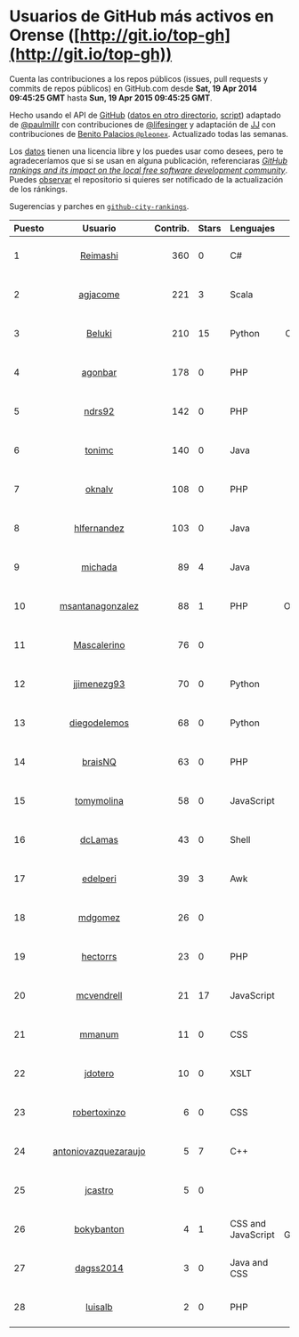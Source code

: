 # Usuarios de GitHub más activos en Orense ([http://git.io/top-gh](http://git.io/top-gh))



  Cuenta las contribuciones a los repos públicos (issues, pull requests y commits de repos públicos) en GitHub.com desde  **Sat, 19 Apr 2014 09:45:25 GMT** hasta **Sun, 19 Apr 2015 09:45:25 GMT**.

  Hecho usando el API de [GitHub](http://github.com) ([datos en otro directorio](https://github.com/JJ/top-github-users-data/tree/master/data), [script](https://github.com/JJ/top-github-users)) adaptado de [@paulmillr](https://github.com/paulmillr) con contribuciones de [@lifesinger](https://github.com/lifesinger) y adaptación de [JJ](http://jj.github.io) con contribuciones de [Benito Palacios `@pleonex`](http://github.com/pleonex). Actualizado todas las semanas.

  Los [datos](https://github.com/JJ/top-github-users-data/tree/master/data) tienen una licencia libre y los puedes usar como desees, pero te agradeceríamos que si se usan en alguna publicación, referenciaras [*GitHub rankings and its impact on the local free software development community*](https://thewinnower.com/papers/github-rankings-and-its-impact-on-the-local-free-software-development-community). Puedes [observar](https://github.com/JJ/top-github-users-data/subscription) el repositorio si quieres ser notificado de la actualización de los ránkings. 

  Sugerencias y parches en [`github-city-rankings`](http://github.com/JJ/github-city-rankings). 


| Puesto   |  Usuario  |Contrib.| Stars | Lenguajes   |      Lugar      |  Avatar  |
|----------|:---------:|-------:|-------|-------------|:---------------:|----------|
| 1 | [Reimashi](https://github.com/Reimashi) | 360 | 0 | C# | Ourense, Spain | <img src='https://avatars0.githubusercontent.com/u/5956659?v=3&s=64' width='64' height='64' title='Aitor González Fernández'> |
| 2 | [agjacome](https://github.com/agjacome) | 221 | 3 | Scala | Ourense, Spain | <img src='https://avatars0.githubusercontent.com/u/470432?v=3&s=64' width='64' height='64' title='Alberto G. Jácome'> |
| 3 | [Beluki](https://github.com/Beluki) | 210 | 15 | Python | Orense, Spain | <img src='https://avatars3.githubusercontent.com/u/6313150?v=3&s=64' width='64' height='64' title='Carlos'> |
| 4 | [agonbar](https://github.com/agonbar) | 178 | 0 | PHP | Ourense, Spain | <img src='https://avatars2.githubusercontent.com/u/1553211?v=3&s=64' width='64' height='64' title='Adrián González Barbosa'> |
| 5 | [ndrs92](https://github.com/ndrs92) | 142 | 0 | PHP | Ourense | <img src='https://avatars2.githubusercontent.com/u/6155245?v=3&s=64' width='64' height='64' title='Andrés Vieira'> |
| 6 | [tonimc](https://github.com/tonimc) | 140 | 0 | Java | Ourense | <img src='https://avatars1.githubusercontent.com/u/750002?v=3&s=64' width='64' height='64' title='Toni Martínez'> |
| 7 | [oknalv](https://github.com/oknalv) | 108 | 0 | PHP | Ourense | <img src='https://avatars3.githubusercontent.com/u/10089519?v=3&s=64' width='64' height='64' title='Eliot'> |
| 8 | [hlfernandez](https://github.com/hlfernandez) | 103 | 0 | Java | Ourense | <img src='https://avatars0.githubusercontent.com/u/3440230?v=3&s=64' width='64' height='64' title='Hugo'> |
| 9 | [michada](https://github.com/michada) | 89 | 4 | Java | Ourense, Spain | <img src='https://avatars3.githubusercontent.com/u/3437005?v=3&s=64' width='64' height='64' title='Miguel Reboiro Jato'> |
| 10 | [msantanagonzalez](https://github.com/msantanagonzalez) | 88 | 1 | PHP | Ourense,Spain | <img src='https://avatars1.githubusercontent.com/u/8866635?v=3&s=64' width='64' height='64' title='Marco Santana González'> |
| 11 | [Mascalerino](https://github.com/Mascalerino) | 76 | 0 |  | Ourense | <img src='https://avatars3.githubusercontent.com/u/10086067?v=3&s=64' width='64' height='64' title='Manuel Lorenzo Tallón'> |
| 12 | [jjimenezg93](https://github.com/jjimenezg93) | 70 | 0 | Python | Ourense | <img src='https://avatars1.githubusercontent.com/u/6595611?v=3&s=64' width='64' height='64' title='Julián Jiménez'> |
| 13 | [diegodelemos](https://github.com/diegodelemos) | 68 | 0 | Python | Ourense, Spain | <img src='https://avatars0.githubusercontent.com/u/9035606?v=3&s=64' width='64' height='64' title='Diego'> |
| 14 | [braisNQ](https://github.com/braisNQ) | 63 | 0 | PHP | Ourense | <img src='https://avatars3.githubusercontent.com/u/6281857?v=3&s=64' width='64' height='64' title='Brais Carrión'> |
| 15 | [tomymolina](https://github.com/tomymolina) | 58 | 0 | JavaScript | Ourense, Spain | <img src='https://avatars1.githubusercontent.com/u/1309445?v=3&s=64' width='64' height='64' title='Martín Molina Álvarez'> |
| 16 | [dcLamas](https://github.com/dcLamas) | 43 | 0 | Shell | Ourense | <img src='https://avatars1.githubusercontent.com/u/4914858?v=3&s=64' width='64' height='64' title='Daniel Camba'> |
| 17 | [edelperi](https://github.com/edelperi) | 39 | 3 | Awk | Ourense (Spain) | <img src='https://avatars0.githubusercontent.com/u/8928588?v=3&s=64' width='64' height='64' title='José Eugenio López Periago'> |
| 18 | [mdgomez](https://github.com/mdgomez) | 26 | 0 |  | Ourense | <img src='https://avatars2.githubusercontent.com/u/9967701?v=3&s=64' width='64' height='64' title='Miguel Dominguez Gomez'> |
| 19 | [hectorrs](https://github.com/hectorrs) | 23 | 0 | PHP | Ourense | <img src='https://avatars1.githubusercontent.com/u/9938772?v=3&s=64' width='64' height='64' title='Héctor'> |
| 20 | [mcvendrell](https://github.com/mcvendrell) | 21 | 17 | JavaScript | Ourense (Spain) | <img src='https://avatars2.githubusercontent.com/u/1863001?v=3&s=64' width='64' height='64' title='Manuel Conde Vendrell'> |
| 21 | [mmanum](https://github.com/mmanum) | 11 | 0 | CSS | Ourense | <img src='https://avatars3.githubusercontent.com/u/9893867?v=3&s=64' width='64' height='64' title='Manuel Montesinos Miguélez'> |
| 22 | [jdotero](https://github.com/jdotero) | 10 | 0 | XSLT | Ourense | <img src='https://avatars1.githubusercontent.com/u/5927311?v=3&s=64' width='64' height='64' title='Jose Juan'> |
| 23 | [robertoxinzo](https://github.com/robertoxinzo) | 6 | 0 | CSS | Ourense, Spain | <img src='https://avatars1.githubusercontent.com/u/9645827?v=3&s=64' width='64' height='64' title='Roberto'> |
| 24 | [antoniovazquezaraujo](https://github.com/antoniovazquezaraujo) | 5 | 7 | C++ | Ourense, Spain | <img src='https://avatars3.githubusercontent.com/u/987077?v=3&s=64' width='64' height='64' title='Antonio Vazquez Araujo'> |
| 25 | [jcastro](https://github.com/jcastro) | 5 | 0 |  | Ourense, Spain | <img src='https://avatars3.githubusercontent.com/u/190036?v=3&s=64' width='64' height='64' title='Jonatan Castro'> |
| 26 | [bokybanton](https://github.com/bokybanton) | 4 | 1 | CSS and JavaScript | Ourense, Galicia, SPAIN. | <img src='https://avatars2.githubusercontent.com/u/2120773?v=3&s=64' width='64' height='64' title='Francisco Sotelo'> |
| 27 | [dagss2014](https://github.com/dagss2014) | 3 | 0 | Java and CSS | Ourense | <img src='https://avatars1.githubusercontent.com/u/9696610?v=3&s=64' width='64' height='64' title='DAGSS 2014 (Proyecto Java EE)'> |
| 28 | [luisalb](https://github.com/luisalb) | 2 | 0 | PHP | Ourense - Spain | <img src='https://avatars1.githubusercontent.com/u/6916398?v=3&s=64' width='64' height='64' title='Luis'> |
